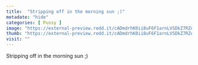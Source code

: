 ```yaml
---
title:  "Stripping off in the morning sun ;)"
metadate: "hide"
categories: [ Pussy ]
image: "https://external-preview.redd.it/cADmdrhK0ii8uF6F1arnLVSDkZ7RZewOfRaHz9G-qL4.jpg?auto=webp&s=0bc92194f2a19dd70af23c221d3a19802cfbbdaa"
thumb: "https://external-preview.redd.it/cADmdrhK0ii8uF6F1arnLVSDkZ7RZewOfRaHz9G-qL4.jpg?width=1080&crop=smart&auto=webp&s=b72424a9fed3cc0d38ea1dbd7ed2be9e7925fc09"
visit: ""
---
```

Stripping off in the morning sun ;)
